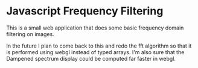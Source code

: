 Javascript Frequency Filtering
==============================

This is a small web application that does some basic frequency domain filtering on images.

In the future I plan to come back to this and redo the fft algorithm so that it is performed using webgl instead of typed arrays. I'm also sure that the Dampened spectrum display could be computed far faster in webgl.
